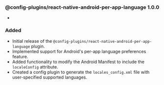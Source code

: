 ### @config-plugins/react-native-android-per-app-language 1.0.0

- 
### Added
- Initial release of the `@config-plugins/react-native-android-per-app-language` plugin.
- Implemented support for Android's per-app language preferences feature.
- Added functionality to modify the Android Manifest to include the `localeConfig` attribute.
- Created a config plugin to generate the `locales_config.xml` file with user-specified supported languages.
